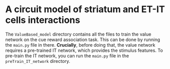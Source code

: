 # A circuit model of striatum and ET-IT cells interactions

The `ValueBased_model` directory contains all the files to train the value network on the cue reward association task. This can be done by running the `main.py` file in there. 
**Crucially**, before doing that, the value network requires a pre-trained IT network, which provides the stimulus features. To pre-train the IT network, you can run the `main.py` file in the `preTrain_IT_network` directory.

